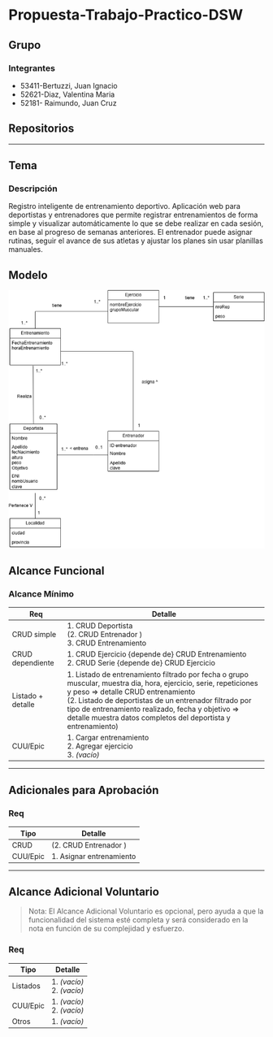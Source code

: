 # Propuesta-Trabajo-Practico-DSW

## Grupo

### Integrantes
* 53411-Bertuzzi, Juan Ignacio  
* 52621-Diaz, Valentina Maria  
* 52181- Raimundo, Juan Cruz  

## Repositorios
--- 

## Tema

### Descripción  
Registro inteligente de entrenamiento deportivo. Aplicación web para deportistas y entrenadores que permite registrar entrenamientos de forma simple y visualizar automáticamente lo que se debe realizar en cada sesión, en base al progreso de semanas anteriores. El entrenador puede asignar rutinas, seguir el avance de sus atletas y ajustar los planes sin usar planillas manuales.

## Modelo

![Modelo de Datos](./assets/modelo.png)

## Alcance Funcional

### Alcance Mínimo

| Req              | Detalle |
|------------------|---------|
| CRUD simple      | 1. CRUD Deportista <br> (2. CRUD Entrenador ) <br> 3. CRUD Entrenamiento |
| CRUD dependiente | 1. CRUD Ejercicio {depende de} CRUD Entrenamiento <br> 2. CRUD Serie {depende de} CRUD Ejercicio |
| Listado + detalle| 1. Listado de entrenamiento filtrado por fecha o grupo muscular, muestra dia, hora, ejercicio, serie, repeticiones y peso => detalle CRUD entrenamiento <br> (2. Listado de deportistas de un entrenador filtrado por tipo de entrenamiento realizado, fecha y objetivo => detalle muestra datos completos del deportista y entrenamiento) |
| CUU/Epic         | 1. Cargar entrenamiento <br> 2. Agregar ejercicio <br> 3. *(vacío)* |

---

## Adicionales para Aprobación

### Req

| Tipo | Detalle |
|------|---------|
| CRUD | (2. CRUD Entrenador ) |
| CUU/Epic | 1. Asignar entrenamiento |

---

## Alcance Adicional Voluntario

> Nota: El Alcance Adicional Voluntario es opcional, pero ayuda a que la funcionalidad del sistema esté completa y será considerado en la nota en función de su complejidad y esfuerzo.

### Req

| Tipo | Detalle |
|------|---------|
| Listados | 1. *(vacío)* <br> 2. *(vacío)* |
| CUU/Epic | 1. *(vacío)* <br> 2. *(vacío)* |
| Otros | 1. *(vacío)* |
